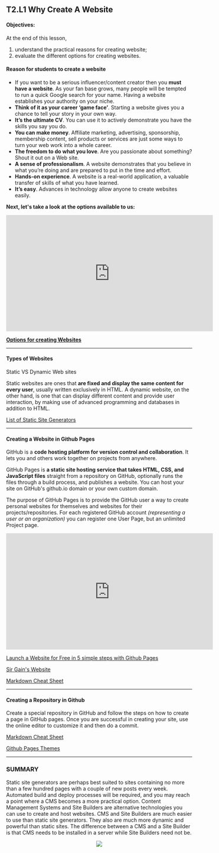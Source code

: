 
## T2.L1 Why Create A Website 
<h4>Objectives:</h4> At the end of this lesson, 

1. understand the practical reasons for creating website;
2. evaluate the different options for creating websites.

#### Reason for students to create a website

- If you want to be a serious influencer/content creator then you **must have a website**. As your fan base grows, many people will be tempted to run a quick Google search for your name. Having a website establishes your authority on your niche.
- **Think of it as your career ‘game face’**. Starting a website gives you a chance to tell your story in your own way.
- **It’s the ultimate CV**. You can use it to actively demonstrate you have the skills you say you do.
- **You can make money**. Affiliate marketing, advertising, sponsorship, membership content, sell products or services are just some ways to turn your web work into a whole career.
- **The freedom to do what you love**. Are you passionate about something? Shout it out on a Web site.
- **A sense of professionalism**. A website demonstrates that you believe in what you’re doing and are prepared to put in the time and effort.
- **Hands-on experience**. A website is a real-world application, a valuable transfer of skills of what you have learned.
- **It’s easy**. Advances in technology allow anyone to create websites easily.

**Next, let's take a look at the options available to us:**

 <p align="center">
  <iframe width="560" height="315" src="https://www.youtube.com/embed/1wjBjYzkOiI" title="YouTube video player" frameborder="0" allow="accelerometer; autoplay; clipboard-write; encrypted-media; gyroscope; picture-in-picture" allowfullscreen></iframe>
  </p>
  
 **[Options for creating Websites](https://drive.google.com/file/d/1JCitF0rBiA9gu9GLyEHd-om0X935DnCc/preview)**

---

#### Types of Websites

Static VS Dynamic Web sites

Static websites are ones that **are fixed and display the same content for every user**, usually written exclusively in HTML. A dynamic website, on the other hand, is one that can display different content and provide user interaction, by making use of advanced programming and databases in addition to HTML.

[List of Static Site Generators](https://jamstack.org/generators/)

---

#### Creating a Website in Github Pages

GitHub is a **code hosting platform for version control and collaboration**. It lets you and others work together on projects from anywhere. 

GitHub Pages is **a static site hosting service that takes HTML, CSS, and JavaScript files** straight from a repository on GitHub, optionally runs the files through a build process, and publishes a website. You can host your site on GitHub's github.io domain or your own custom domain.

The purpose of GitHub Pages is to provide the GitHub user a way to create personal websites for themselves and websites for their projects/repositories. For each registered GitHub account *(representing a user or an organization)* you can register one User Page, but an unlimited Project page.

<p align="center">
  <iframe width="560" height="315" src="https://www.youtube.com/embed/2MsN8gpT6jY" title="YouTube video player" frameborder="0" allow="accelerometer; autoplay; clipboard-write; encrypted-media; gyroscope; picture-in-picture" allowfullscreen></iframe>
  </p>
  
 [Launch a Website for Free in 5 simple steps with Github Pages](https://towardsdatascience.com/launch-a-website-for-free-in-5-simple-steps-with-github-pages-e9680bcd94aa)
 
 [Sir Gain's Website](https://641n.github.io/computer-9/)
 
 [Markdown Cheat Sheet](https://www.markdownguide.org/cheat-sheet/)
 
 ---
 
#### Creating a Repository in Github
 
 Create a special repository in GitHub and follow the steps on how to create a page in GitHub pages. Once you are successful in creating your site, use the online editor to customize it and then do a commit. 
  
 [Markdown Cheat Sheet](https://www.markdownguide.org/cheat-sheet/)
 
 [Github Pages Themes](https://github.com/pages-themes)
 
 ---
 
### **SUMMARY**
 
Static site generators are perhaps best suited to sites containing no more than a few hundred pages with a couple of new posts every week. Automated build and deploy processes will be required, and you may reach a point where a CMS becomes a more practical option. Content Management Systems and Site Builders are alternative technologies you can use to create and host websites. CMS and Site Builders are much easier to use than static site generators. They also are much more dynamic and powerful than static sites. The difference between a CMS and a Site Builder is that CMS needs to be installed in a server while Site Builders need not be.

<center>
 <img src="(https://user-images.githubusercontent.com/118245640/203475499-df4c54ca-2926-4e73-8cc0-a8ad3e5333f8.png)">
 </center>

